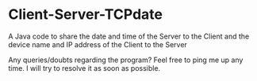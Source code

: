 # Client-Server-TCPdate
A Java code to share the date and time of the Server to the Client and the device name and IP address of the Client to the Server


Any queries/doubts regarding the program?
Feel free to ping me up any time. I will try to resolve it as soon as possible.
